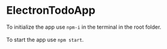 # ElectronTodoApp

To initialize the app use ```npm-i``` in the terminal in the root folder.
<br>
<br>
To start the app use ```npm start```.

